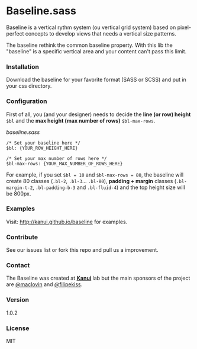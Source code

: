 # Baseline.sass

Baseline is a vertical rythm system (ou vertical grid system) based on pixel-perfect concepts to develop views that needs a vertical size patterns.

The baseline rethink the common baseline property. With this lib the "baseline" is a specific vertical area and your content can't pass this limit.

### Installation 
Download the baseline for your favorite format (SASS or SCSS) and put in your css directory.

### Configuration
First of all, you (and your designer) needs to decide the **line (or row) height** `$bl` and the **max height (max number of rows)** `$bl-max-rows`.


*baseline.sass*

	/* Set your baseline here */
	$bl: {YOUR_ROW_HEIGHT_HERE}

	/* Set your max number of rows here */
	$bl-max-rows: {YOUR_MAX_NUMBER_OF_ROWS_HERE}

For example, if you set `$bl = 10` and `$bl-max-rows = 80`, the baseline will create 80 classes (`.bl-2`, `.bl-3`... `.bl-80`), **padding + margin** classes (`.bl-margin-t-2`, `.bl-padding-b-3` and `.bl-fluid-4`) and the top height size will be 800px.

### Examples
Visit: <http://kanui.github.io/baseline> for examples.

### Contribute
See our issues list or fork this repo and pull us a improvement.

### Contact
The Baseline was created at [**Kanui**](http://github.com/kanui/queroserkanui) lab but the main sponsors of the project are [@maclovin](http://github.com/maclovin) and [@filipekiss](http://github.com/filipekiss).
### Version

1.0.2

### License
MIT